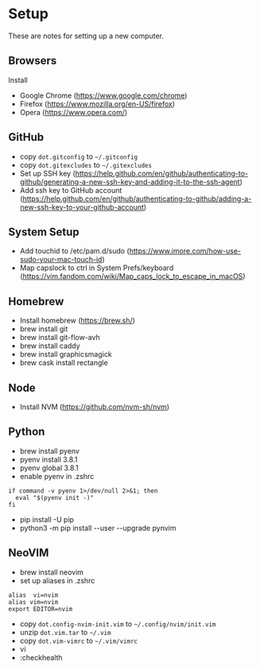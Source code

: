 # Setup
These are notes for setting up a new computer. 

## Browsers
Install
* Google Chrome (https://www.google.com/chrome)
* Firefox (https://www.mozilla.org/en-US/firefox)
* Opera (https://www.opera.com/)


## GitHub
* copy `dot.gitconfig` to `~/.gitconfig`
* copy `dot.gitexcludes` to `~/.gitexcludes`
* Set up SSH key (https://help.github.com/en/github/authenticating-to-github/generating-a-new-ssh-key-and-adding-it-to-the-ssh-agent)
* Add ssh key to GitHub account (https://help.github.com/en/github/authenticating-to-github/adding-a-new-ssh-key-to-your-github-account)


## System Setup
* Add touchid to /etc/pam.d/sudo (https://www.imore.com/how-use-sudo-your-mac-touch-id)
* Map capslock to ctrl in System Prefs/keyboard (https://vim.fandom.com/wiki/Map_caps_lock_to_escape_in_macOS)


## Homebrew
* Install homebrew (https://brew.sh/) 
* brew install git
* brew install git-flow-avh
* brew install caddy
* brew install graphicsmagick
* brew cask install rectangle


## Node
* Install NVM (https://github.com/nvm-sh/nvm)


## Python
* brew install pyenv
* pyenv install 3.8.1
* pyenv global 3.8.1
* enable pyenv in .zshrc
```
if command -v pyenv 1>/dev/null 2>&1; then
  eval "$(pyenv init -)"
fi
```
* pip install -U pip
* python3 -m pip install --user --upgrade pynvim


## NeoVIM
* brew install neovim
* set up aliases in .zshrc
```
alias  vi=nvim
alias vim=nvim
export EDITOR=nvim
```
* copy `dot.config-nvim-init.vim` to `~/.config/nvim/init.vim`
* unzip `dot.vim.tar` to `~/.vim`
* copy `dot.vim-vimrc` to `~/.vim/vimrc`
* vi
* :checkhealth



